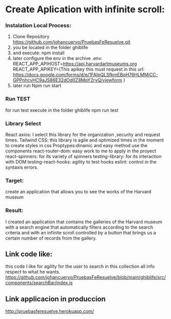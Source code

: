 # Create Aplication with infinite scroll:
### Instalation Local Process:
1. Clone Repository https://github.com/johancuervo/PruebasFeResuelve.git
2. you be located in the folder ghiblife
3. and execute: npm install
4. later configure the env in the archive .env: 
REACT_APP_APIHOST=https://api.harvardartmuseums.org
REACT_APP_APIKEY=(This apikey this must request in this url: https://docs.google.com/forms/d/e/1FAIpQLSfkmEBqH76HLMMiCC-GPPnhcvHC9aJS86E32dOd0Z8MpY2rvQ/viewform )
4. later run Npm run start
### Run TEST
for run test execute in the folder  ghiblife npm run test
### Library Select
React axios: I select this library for the organization ,security and request times.
Tailwind CSS: this library is agile and optimized times in the moment to create styles in css
Proptypes:dinamic and easy method use the components
react-router-dom: easy work to me to apply in the proyect
react-spinners: for its variety of spinners 
testing-library: for its interaction with DOM
testing-react-hooks: agility  to test hooks
eslint: control in the syntaxis errors.
### Target: 
create an application that allows you to see the works of the Harvard museum
### Result:
I created an application that contains the galleries of the Harvard museum with a search engine that automatically filters according to the search criteria and with an infinite scroll controlled by a button that brings us a certain number of records from the gallery.
## Link code like:
this code I like for agility for the user to search in this collection all info respect 
to what he wants.
https://github.com/johancuervo/PruebasFeResuelve/blob/main/ghiblife/src/components/searchBar/index.js
## Link applicacion in produccion
http://pruebasferesuelve.herokuapp.com/
